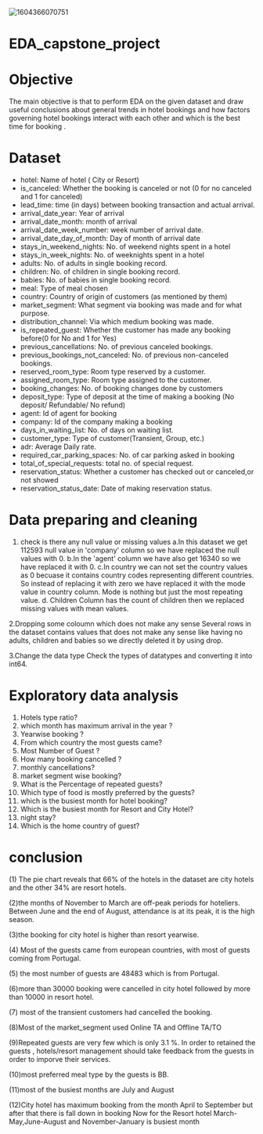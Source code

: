 ![1604366070751](https://user-images.githubusercontent.com/120714922/224010231-ce4a4db8-8c3d-4e21-8b4c-91748137adeb.png)


# EDA_capstone_project
# Objective
The main objective is that to perform EDA on the given dataset and draw useful conclusions about general trends in hotel bookings and how factors governing hotel bookings interact with each other and which is the best time for booking .

# Dataset

- hotel: Name of hotel ( City or Resort)
- is_canceled: Whether the booking is canceled or not (0 for no canceled and 1 for canceled)
- lead_time: time (in days) between booking transaction and actual arrival.
- arrival_date_year: Year of arrival
- arrival_date_month: month of arrival
- arrival_date_week_number: week number of arrival date.
- arrival_date_day_of_month: Day of month of arrival date
- stays_in_weekend_nights: No. of weekend nights spent in a hotel
- stays_in_week_nights: No. of weeknights spent in a hotel
- adults: No. of adults in single booking record.
- children: No. of children in single booking record.
- babies: No. of babies in single booking record. 
- meal: Type of meal chosen 
- country: Country of origin of customers (as mentioned by them)
- market_segment: What segment via booking was made and for what purpose.
- distribution_channel: Via which medium booking was made.
- is_repeated_guest: Whether the customer has made any booking before(0 for No and 1 for 
                     Yes)
- previous_cancellations: No. of previous canceled bookings.
- previous_bookings_not_canceled: No. of previous non-canceled bookings.
- reserved_room_type: Room type reserved by a customer.
- assigned_room_type: Room type assigned to the customer.
- booking_changes: No. of booking changes done by customers
- deposit_type: Type of deposit at the time of making a booking (No deposit/ Refundable/ No refund)
- agent: Id of agent for booking
- company: Id of the company making a booking
- days_in_waiting_list: No. of days on waiting list.
- customer_type: Type of customer(Transient, Group, etc.)
- adr: Average Daily rate.
- required_car_parking_spaces: No. of car parking asked in booking
- total_of_special_requests: total no. of special request.
- reservation_status: Whether a customer has checked out or canceled,or not showed 
- reservation_status_date: Date of making reservation status.

# Data preparing and cleaning
1. check is there any null value or missing values
  a.In this dataset we get 112593 null value in 'company' column so we have replaced the null values with 0.
  b.In the 'agent' column we have also get 16340 so we have replaced it with 0.
  c.In country we can not set the country values as 0 becuase it contains country codes representing different countries. So instead of replacing it with zero we have     replaced it with the mode value in country column. Mode is nothing but just the most repeating value.
  d. Children Column has the count of children then we replaced missing values with mean values.
  
2.Dropping some coloumn which does not make any sense 
  Several rows in the dataset contains values that does not make any sense like having no adults, children and babies so we directly deleted it by using drop.

3.Change the data type 
  Check the types of datatypes and converting it into int64.
  
# Exploratory data analysis 
1) Hotels type ratio?
2)  which month has maximum arrival in the year ?
3)  Yearwise booking ?
4)  From which country the most guests came?
5)  Most Number of Guest ?
6)  How many booking cancelled ?
7)  monthly cancellations?
8)  market segment wise booking?
9)  What is the Percentage of repeated guests?
10)  Which type of food is mostly preferred by the guests?
11)  which is the busiest month for hotel booking?
12)  Which is the busiest month for Resort and City Hotel?
13)  night stay?
14)  Which is the home country of guest?


# conclusion

(1) The pie chart reveals that 66% of the hotels in the dataset are city hotels and the other 34% are resort hotels.

(2)the months of November to March are off-peak periods for hoteliers. Between June and the end of August, attendance is at its peak, it is the high season.

(3)the booking for city hotel is higher than resort yearwise.

(4) Most of the guests came from european countries, with most of guests coming from Portugal.

(5) the most number of guests are 48483 which is from Portugal.

(6)more than 30000 booking were cancelled in city hotel followed by more than 10000 in resort hotel.

(7) most of the transient customers had cancelled the booking.

(8)Most of the market_segment used Online TA and Offline TA/TO

(9)Repeated guests are very few which is only 3.1 %. In order to retained the guests , hotels/resort management should take feedback from the guests in order to imporve their services.

(10)most preferred meal type by the guests is BB.

(11)most of the busiest months are July and August

(12)City hotel has maximum booking from the month April to September but after that there is fall down in booking Now for the Resort hotel March-May,June-August and November-January is busiest month
